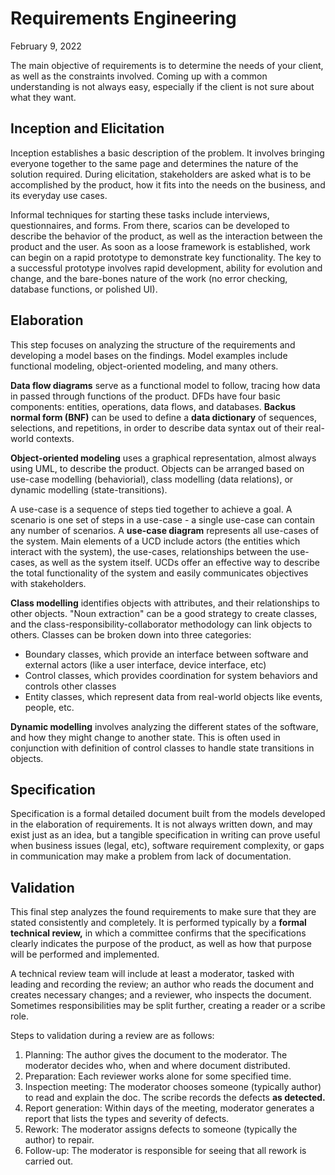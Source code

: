 # Requirements Engineering
February 9, 2022

The main objective of requirements is to determine the needs of your client, as well as the constraints involved. Coming up with a common understanding is not always easy, especially if the client is not sure about what they want.

## Inception and Elicitation
Inception establishes a basic description of the problem. It involves bringing everyone together to the same page and determines the nature of the solution required. During elicitation, stakeholders are asked what is to be accomplished by the product, how it fits into the needs on the business, and its everyday use cases.

Informal techniques for starting these tasks include interviews, questionnaires, and forms. From there, scarios can be developed to describe the behavior of the product, as well as the interaction between the product and the user. As soon as a loose framework is established, work can begin on a rapid prototype to demonstrate key functionality. The key to a successful prototype involves rapid development, ability for evolution and change, and the bare-bones nature of the work (no error checking, database functions, or polished UI).

## Elaboration
This step focuses on analyzing the structure of the requirements and developing a model bases on the findings. Model examples include functional modeling, object-oriented modeling, and many others. 

**Data flow diagrams** serve as a functional model to follow, tracing how data in passed through functions of the product. DFDs have four basic components: entities, operations, data flows, and databases. **Backus normal form (BNF)** can be used to define a **data dictionary** of sequences, selections, and repetitions, in order to describe data syntax out of their real-world contexts.

**Object-oriented modeling** uses a graphical representation, almost always using UML, to describe the product. Objects can be arranged based on use-case modelling (behaviorial), class modelling (data relations), or dynamic modelling (state-transitions).

A use-case is a sequence of steps tied together to achieve a goal. A scenario is one set of steps in a use-case - a single use-case can contain any number of scenarios. A **use-case diagram** represents all use-cases of the system. Main elements of a UCD include actors (the entities which interact with the system), the use-cases, relationships between the use-cases, as well as the system itself. UCDs offer an effective way to describe the total functionality of the system and easily communicates objectives with stakeholders.

**Class modelling** identifies objects with attributes, and their relationships to other objects. "Noun extraction" can be a good strategy to create classes, and the class-responsibility-collaborator methodology can link objects to others. Classes can be broken down into three categories:
- Boundary classes, which provide an interface between software and external actors (like a user interface, device interface, etc)
- Control classes, which provides coordination for system behaviors and controls other classes
- Entity classes, which represent data from real-world objects like events, people, etc.

**Dynamic modelling** involves analyzing the different states of the software, and how they might change to another state. This is often used in conjunction with definition of control classes to handle state transitions in objects.

## Specification
Specification is a formal detailed document built from the models developed in the elaboration of requirements. It is not always written down, and may exist just as an idea, but a tangible specification in writing can prove useful when business issues (legal, etc), software requirement complexity, or gaps in communication may make a problem from lack of documentation.

## Validation
This final step analyzes the found requirements to make sure that they are stated consistently and completely. It is performed typically by a **formal technical review,** in which a committee confirms that the specifications clearly indicates the purpose of the product, as well as how that purpose will be performed and implemented.

A technical review team will include at least a moderator, tasked with leading and recording the review; an author who reads the document and creates necessary changes; and a reviewer, who inspects the document. Sometimes responsibilities may be split further, creating a reader or a scribe role.

Steps to validation during a review are as follows:
1. Planning: The author gives the document to the moderator. The moderator decides who, when and where document distributed.
2. Preparation: Each reviewer works alone for some specified time.
3. Inspection meeting: The moderator chooses someone (typically author) to read and explain the doc. The scribe records the defects **as detected.**
4. Report generation: Within days of the meeting, moderator generates a report that lists the types and severity of defects.
5. Rework: The moderator assigns defects to someone (typically the author) to repair.
6. Follow-up: The moderator is responsible for seeing that all rework is carried out.